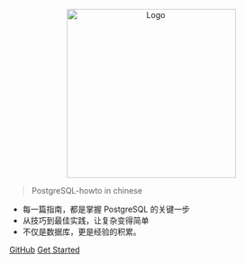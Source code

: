 <!-- _coverpage.md -->

<p align="center">
  <img src="./images/elephant.webp" alt="Logo" width="300" height="300">
</p>

> PostgreSQL-howto in chinese

- 每一篇指南，都是掌握 PostgreSQL 的关键一步
- 从技巧到最佳实践，让复杂变得简单 
- 不仅是数据库，更是经验的积累。 

[GitHub](https://github.com/xiongcccc/postgres-howto)
[Get Started](README.md)
